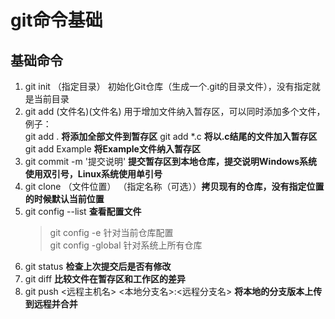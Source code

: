 git命令基础
===
基础命令
---

1. git init （指定目录）  初始化Git仓库（生成一个.git的目录文件），没有指定就是当前目录
2. git add (文件名)(文件名) 用于增加文件纳入暂存区，可以同时添加多个文件，  
    例子：  
    git add . **将添加全部文件到暂存区**
    git add *.c  __将以.c结尾的文件加入暂存区__  
    git add Example  __将Example文件纳入暂存区__
3. git commit -m '提交说明' __提交暂存区到本地仓库，提交说明Windows系统使用双引号，Linux系统使用单引号__  
4. git clone （文件位置） （指定名称（可选））**拷贝现有的仓库，没有指定位置的时候默认当前位置**
5. git config --list **查看配置文件**  
    > git config -e     针对当前仓库配置  
    > git config -global 针对系统上所有仓库  
6. git status **检查上次提交后是否有修改**  
7. git diff **比较文件在暂存区和工作区的差异**  
8. git push  <远程主机名> <本地分支名>:<远程分支名> **将本地的分支版本上传到远程并合并**  

    